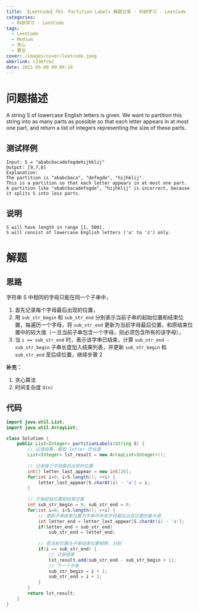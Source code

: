 ```yaml
---
title: 【LeetCode】763. Partition Labels 解题记录 - 科研学习 - LeetCode
categories:
  - 科研学习 - LeetCode
tags:
  - LeetCode
  - Medium
  - 贪心
  - 算法
cover: /images/cover/leetcode.jpeg
abbrlink: c336fcb2
date: 2021-05-08 00:04:14
---
```


# 问题描述

A string S of lowercase English letters is given. We want to partition this string into as many parts as possible so that each letter appears in at most one part, and return a list of integers representing the size of these parts.

## 测试样例

```
Input: S = "ababcbacadefegdehijhklij"
Output: [9,7,8]
Explanation:
The partition is "ababcbaca", "defegde", "hijhklij".
This is a partition so that each letter appears in at most one part.
A partition like "ababcbacadefegde", "hijhklij" is incorrect, because it splits S into less parts.
```

## 说明

```
S will have length in range [1, 500].
S will consist of lowercase English letters ('a' to 'z') only.
```

# 解题

## 思路

字符串 S 中相同的字母只能在同一个子串中，

1. 首先记录每个字母最后出现的位置，
1. 用 `sub_str_begin` 和 `sub_str_end` 分别表示当前子串的起始位置和结束位置，每遍历一个字母，将 `sub_str_end` 更新为当前字母最后位置，和原结束位置中的较大值（一旦当前子串包含一个字母，则必须包含所有的该字母），
1. 当 `i == sub_str_end` 时，表示该字串已结束，计算 `sub_str_end - sub_str_begin` 子串长度加入结果列表，并更新 `sub_str_begin` 和 `sub_str_end` 至后续位置，继续步骤 2

**补充：**

1. 贪心算法
1. 时间复杂度 `O(n)`

## 代码

```java
import java.util.List;
import java.util.ArrayList;

class Solution {
    public List<Integer> partitionLabels(String S) {
        // 记录结果，截取 letter 的长度
        List<Integer> lst_result = new ArrayList<Integer>();
        
        // 记录每个字母最后出现的位置
        int[] letter_last_appear = new int[26];
        for(int i=0; i<S.length(); ++i) {
            letter_last_appear[S.charAt(i) - 'a'] = i;
        }
        
        // 子串起始位置和结束位置
        int sub_str_begin = 0, sub_str_end = 0;
        for(int i=0; i<S.length(); ++i) {
            // 更新子串结束位置为字串中所有字母最后出现位置的最大值
            int letter_end = letter_last_appear[S.charAt(i) - 'a'];
            if(letter_end > sub_str_end)
                sub_str_end = letter_end;
            
            // 若当前位置与子串结束位置相等，分割
            if(i == sub_str_end) {
                // 记录结果
                lst_result.add(sub_str_end - sub_str_begin + 1);
                // 下一个子串
                sub_str_begin = i + 1;
                sub_str_end = i + 1;
            }
        }
        return lst_result;
    }
}
```
